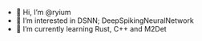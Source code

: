 - 👋 Hi, I’m @ryium
- 👀 I’m interested in DSNN; DeepSpikingNeuralNetwork
- 🌱 I’m currently learning Rust, C++ and M2Det
